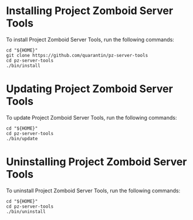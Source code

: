# Installing Project Zomboid Server Tools
To install Project Zomboid Server Tools, run the following commands:

	cd "${HOME}"
	git clone https://github.com/quarantin/pz-server-tools
	cd pz-server-tools
	./bin/install

# Updating Project Zomboid Server Tools
To update Project Zomboid Server Tools, run the following commands:

	cd "${HOME}"
	cd pz-server-tools
	./bin/update

# Uninstalling Project Zomboid Server Tools
To uninstall Project Zomboid Server Tools, run the following commands:

	cd "${HOME}"
	cd pz-server-tools
	./bin/uninstall
